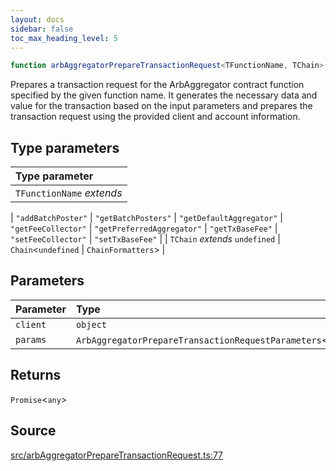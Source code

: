 ```yaml
---
layout: docs
sidebar: false
toc_max_heading_level: 5
---
```


```ts
function arbAggregatorPrepareTransactionRequest<TFunctionName, TChain>(client: object, params: ArbAggregatorPrepareTransactionRequestParameters<TFunctionName>): Promise<any>
```

Prepares a transaction request for the ArbAggregator contract function
specified by the given function name. It generates the necessary data and
value for the transaction based on the input parameters and prepares the
transaction request using the provided client and account information.

## Type parameters

| Type parameter |
| :------ |
| `TFunctionName` *extends* 
  \| `"addBatchPoster"`
  \| `"getBatchPosters"`
  \| `"getDefaultAggregator"`
  \| `"getFeeCollector"`
  \| `"getPreferredAggregator"`
  \| `"getTxBaseFee"`
  \| `"setFeeCollector"`
  \| `"setTxBaseFee"` |
| `TChain` *extends* `undefined` \| `Chain`\<`undefined` \| `ChainFormatters`\> |

## Parameters

| Parameter | Type |
| :------ | :------ |
| `client` | `object` |
| `params` | `ArbAggregatorPrepareTransactionRequestParameters`\<`TFunctionName`\> |

## Returns

`Promise`\<`any`\>

## Source

[src/arbAggregatorPrepareTransactionRequest.ts:77](https://github.com/OffchainLabs/arbitrum-orbit-sdk/blob/cfcbd32d6879cf7817a33b24f062a0fd879ea257/src/arbAggregatorPrepareTransactionRequest.ts#L77)
